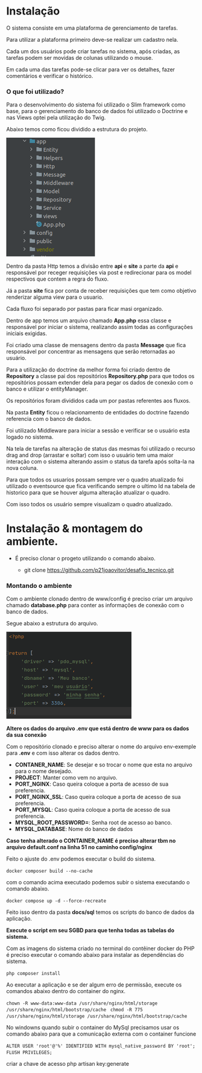 # Instalação
O sistema consiste em uma plataforma de gerenciamento de tarefas.

Para utilizar a plataforma primeiro deve-se realizar um cadastro nela.

Cada um dos usuários pode criar tarefas no sistema, após criadas, as tarefas podem ser movidas de colunas
utilizando o mouse.

Em cada uma das tarefas pode-se clicar para ver os detalhes, fazer comentários e verificar o histórico.

### O que foi utilizado?
Para o desenvolvimento do sistema foi utilizado o Slim framework como base, para o gerenciamento do banco de dados
foi utilizado o Doctrine e nas Views optei pela utilização do Twig.

Abaixo temos como ficou dividido a estrutura do projeto.

![img.png](img.png)

Dentro da pasta Http temos a divisão entre **api** e **site** a parte da **api** e responsável por receger requisições via post
e redirecionar para os model respectivos que contem a regra do fluxo.

Já a pasta **site** fica por conta de receber requisições que tem como objetivo renderizar alguma view para o usuario.

Cada fluxo foi separado por pastas para ficar masi organizado.

Dentro de app temos um arquivo chamado **App.php** essa classe e responsável por iniciar o sistema, realizando assim
todas as configurações iniciais exigidas.

Foi criado uma classe de mensagens dentro da pasta **Message** que fica responsável por concentrar as mensagens que serão
retornadas ao usuário.

Para a utilização do doctrine da melhor forma foi criado dentro de **Repository** a classe pai dos repositórios **Repository.php**
para que todos os repositórios possam extender dela para pegar os dados de conexão com o banco e utilizar o entityManager.

Os repositórios foram divididos cada um por pastas referentes aos fluxos.

Na pasta **Entity** ficou o relacionamento de entidades do doctrine fazendo referencia com o banco de dados.

Foi utilizado Middleware para iniciar a sessão e verificar se o usuário esta logado no sistema.

Na tela de tarefas na alteração de status das mesmas foi utilizado o recurso drag and drop (arrastar e soltar) com isso
o usuário tem uma maior interação com o sistema alterando assim o status da tarefa após solta-la na nova coluna.

Para que todos os usuarios possam sempre ver o quadro atualizado foi utilizado o eventsource que fica verificando sempre o ultimo
Id na tabela de historico para que se houver alguma alteração atualizar o quadro.

Com isso todos os usuário sempre visualizam o quadro atualizado.

# Instalação & montagem do ambiente.

- É preciso clonar o progeto utilizando o comando abaixo.

  - git clone https://github.com/p21joaovitor/desafio_tecnico.git

### Montando o ambiente

Com o ambiente clonado dentro de www/config é preciso criar um arquivo chamado **database.php** para conter as
informações de conexão com o banco de dados.

Segue abaixo a estrutura do arquivo.

![img_1.png](img_1.png)

**Altere os dados do arquivo .env que está dentro de www para os dados da sua conexão**

Com o repositório clonado e preciso alterar o nome do arquivo env-exemple para **.env** e com isso alterar os dados dentro.

- **CONTANER_NAME**: Se desejar e so trocar o nome que esta no arquivo para o nome desejado.
- **PROJECT**: Manter como vem no arquivo.
- **PORT_NGINX**: Caso queira coloque a porta de acesso de sua preferencia.
- **PORT_NGINX_SSL**: Caso queira coloque a porta de acesso de sua preferencia.
- **PORT_MYSQL**: Caso queira coloque a porta de acesso de sua preferencia.
- **MYSQL_ROOT_PASSWORD=**: Senha root de acesso ao banco.
- **MYSQL_DATABASE**: Nome do banco de dados

**Caso tenha alterado o CONTAINER_NAME é preciso alterar tbm no arquivo default.conf na linha 51 no caminho config/nginx**

Feito o ajuste do .env podemos executar o build do sistema.

```docker composer build --no-cache```

com o comando acima executado podemos subir o sistema executando o comando abaixo.

```docker compose up -d --force-recreate```

Feito isso dentro da pasta **docs/sql** temos os scripts do banco de dados da aplicação.

**Execute o script em seu SGBD para que tenha todas as tabelas do sistema.**

Com as imagens do sistema criado no terminal do contêiner docker do PHP é preciso executar o comando abaixo para instalar
as dependências do sistema.

```php composer install```

Ao executar a aplicação e se der algum erro de permissão, execute os comandos abaixo dentro do container do nginx.

``chown -R www-data:www-data /usr/share/nginx/html/storage /usr/share/nginx/html/bootstrap/cache
``
``chmod -R 775 /usr/share/nginx/html/storage /usr/share/nginx/html/bootstrap/cache``

No windowns quando subir o container do MySql precisamos usar os comando abaixo para que a comunicação externa com o container funcione

``ALTER USER 'root'@'%' IDENTIFIED WITH mysql_native_password BY 'root';
FLUSH PRIVILEGES;
``

criar a chave de acesso php artisan key:generate